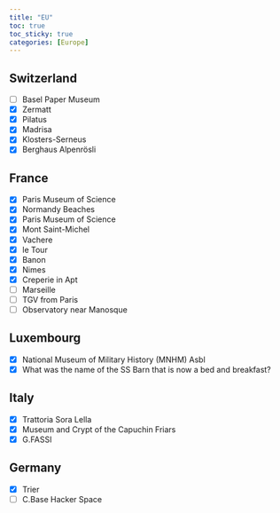 ```yaml
---
title: "EU"
toc: true
toc_sticky: true
categories: [Europe]
---
```


## Switzerland
- [ ] Basel Paper Museum
- [X] Zermatt
- [X] Pilatus
- [X] Madrisa
- [X] Klosters-Serneus
- [X] Berghaus Alpenrösli

## France
- [X] Paris Museum of Science
- [X] Normandy Beaches
- [X] Paris Museum of Science
- [X] Mont Saint-Michel
- [X] Vachere
- [X] le Tour
- [X] Banon
- [X] Nimes
- [X] Creperie in Apt
- [ ] Marseille
- [ ] TGV from Paris
- [ ] Observatory near Manosque

## Luxembourg
- [X] National Museum of Military History (MNHM) Asbl
- [X] What was the name of the SS Barn that is now a bed and breakfast?

## Italy
- [X] Trattoria Sora Lella
- [X] Museum and Crypt of the Capuchin Friars
- [X] G.FASSI

## Germany
- [X] Trier
- [ ] C.Base Hacker Space